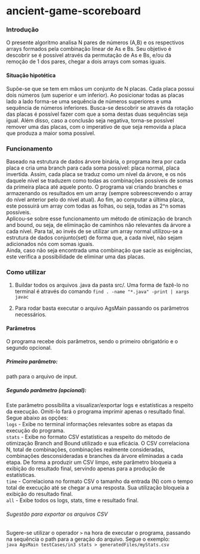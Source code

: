 # ancient-game-scoreboard

### Introdução
O presente algoritmo analisa N pares de números (A,B) e os respectivos arrays formados pela combinação linear de As e Bs.
Seu objetivo é descobrir se é possível através da permutação de As e Bs, e/ou da remoção de 1 dos pares, chegar a dois arrays com somas iguais.
#### Situação hipotética
Supõe-se que se tem em mãos um conjunto de N placas. Cada placa possui dois números (um superior e um inferior).
Ao posicionar todas as placas lado a lado forma-se uma sequência de números superiores e uma sequência de números inferiores.
Busca-se descobrir se através da rotação das placas é possível fazer com que a soma destas duas sequências seja igual.
Além disso, caso a conclusão seja negativa, torna-se possível remover uma das placas, com o imperativo de que seja removida a placa que produza a maior soma possível.

### Funcionamento
Baseado na estrutura de dados árvore binária, o programa itera por cada placa e cria uma branch para cada soma possível: placa normal, placa invertida. 
Assim, cada placa se traduz como um nível da árvore, e os nós daquele nível se traduzem como todas as combinações possíveis de somas da primeira placa até aquele ponto.
O programa vai criando branches e armazenando os resultados em um array (sempre sobreescrevendo o array do nível anterior pelo do nível atual).
Ao fim, ao computar a última placa, este possuirá um array com todas as folhas, ou seja, todas as 2^n somas possíveis.
<br>
Aplicou-se sobre esse funcionamento um método de otimização de branch and bound, ou seja, de eliminação de caminhos não relevantes da árvore a cada nível.
Para tal, ao invés de se utilizar um array normal utilizou-se a estrutura de dados conjunto(set) de forma que, a cada nível, não sejam adicionados nós com somas iguais.
<br>
Ainda, caso não seja encontrada uma combinação que sacie as exigências, este verifica a possibilidade de eliminar uma das placas.

### Como utilizar
1. Buildar todos os arquivos .java da pasta src/. Uma forma de fazê-lo no terminal é através do comando ```find . -name "*.java" -print | xargs javac```

2. Para rodar basta executar o arquivo AgsMain passando os parâmetros necessários.

#### Parâmetros
O programa recebe dois parâmetros, sendo o primeiro obrigatório e o segundo opcional.<br>
##### Primeiro parâmetro: 
path para o arquivo de input.
##### Segundo parâmetro (opcional):
Este parâmetro possibilita a visualizar/exportar logs e estatísticas a respeito da execução. Omiti-lo fará o programa imprimir apenas o resultado final. Segue abaixo as opções: <br>
```logs``` - Exibe no terminal informações relevantes sobre as etapas da execução do programa.<br>
```stats``` - Exibe no formato CSV estatísticas a respeito do método de otimização Branch and Bound utilizado e sua eficácia. O CSV correlaciona N, total de combinações, combinações realmente consideradas, combinações desconsideradas e branches da árvore eliminadas a cada etapa. De forma a produzir um CSV limpo, este parâmetro bloqueia a exibição do resultado final, servindo apenas para a produção de estatísticas.<br>
```time``` - Correlaciona no formato CSV o tamanho da entrada (N) com o tempo total de execução até se chegar a uma resposta. Sua utilização bloqueia a exibição do resultado final.<br>
```all``` - Exibe todos os logs, stats, time e resultado final.

###### Sugestão para exportar os arquivos CSV
Sugere-se utilizar o operador ```>``` na hora de executar o programa, passando na sequência o path para a geração do arquivo. Segue o exemplo:<br>
```java AgsMain testCases/in3 stats > generatedFiles/myStats.csv```
